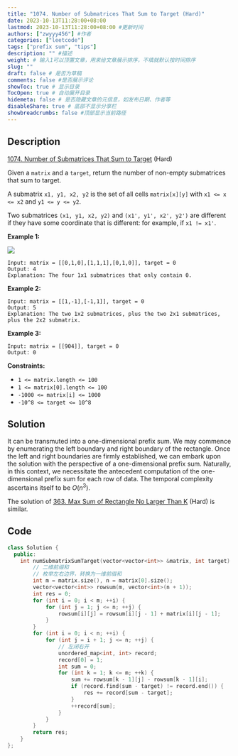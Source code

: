 ```yaml
---
title: "1074. Number of Submatrices That Sum to Target (Hard)"
date: 2023-10-13T11:28:00+08:00
lastmod: 2023-10-13T11:28:00+08:00 #更新时间
authors: ["zwyyy456"] #作者
categories: ["leetcode"]
tags: ["prefix sum", "tips"]
description: "" #描述
weight: # 输入1可以顶置文章，用来给文章展示排序，不填就默认按时间排序
slug: ""
draft: false # 是否为草稿
comments: false #是否展示评论
showToc: true # 显示目录
TocOpen: true # 自动展开目录
hidemeta: false # 是否隐藏文章的元信息，如发布日期、作者等
disableShare: true # 底部不显示分享栏
showbreadcrumbs: false #顶部显示当前路径
---
```

## Description

[1074. Number of Submatrices That Sum to Target][link] (Hard)

[link]: https://leetcode.com/problems/number-of-submatrices-that-sum-to-target/

Given a `matrix` and a `target`, return the number of non-empty submatrices that sum to target.

A submatrix `x1, y1, x2, y2` is the set of all cells `matrix[x][y]` with `x1 <= x <= x2` and `y1 <=
y <= y2`.

Two submatrices `(x1, y1, x2, y2)` and `(x1', y1', x2', y2')` are different if they have some
coordinate that is different: for example, if `x1 != x1'`.

**Example 1:**

![](https://pic-upyun.zwyyy456.tech/smms/2023-12-26-065324.jpg)

```
Input: matrix = [[0,1,0],[1,1,1],[0,1,0]], target = 0
Output: 4
Explanation: The four 1x1 submatrices that only contain 0.
```

**Example 2:**

```
Input: matrix = [[1,-1],[-1,1]], target = 0
Output: 5
Explanation: The two 1x2 submatrices, plus the two 2x1 submatrices, plus the 2x2 submatrix.
```

**Example 3:**

```
Input: matrix = [[904]], target = 0
Output: 0
```

**Constraints:**

- `1 <= matrix.length <= 100`
- `1 <= matrix[0].length <= 100`
- `-1000 <= matrix[i] <= 1000`
- `-10^8 <= target <= 10^8`

## Solution

It can be transmuted into a one-dimensional prefix sum. We may commence by enumerating the left boundary and right boundary of the rectangle. Once the left and right boundaries are firmly established, we can embark upon the solution with the perspective of a one-dimensional prefix sum. Naturally, in this context, we necessitate the antecedent computation of the one-dimensional prefix sum for each row of data. The temporal complexity ascertains itself to be $O(n^3)$.

The solution of [363. Max Sum of Rectangle No Larger Than K][link] (Hard) is similar.

[link]: https://leetcode.com/problems/max-sum-of-rectangle-no-larger-than-k/

## Code

```cpp
class Solution {
  public:
    int numSubmatrixSumTarget(vector<vector<int>> &matrix, int target) {
        // 二维前缀和
        // 枚举左右边界，转换为一维前缀和
        int m = matrix.size(), n = matrix[0].size();
        vector<vector<int>> rowsum(m, vector<int>(n + 1));
        int res = 0;
        for (int i = 0; i < m; ++i) {
            for (int j = 1; j <= n; ++j) {
                rowsum[i][j] = rowsum[i][j - 1] + matrix[i][j - 1];
            }
        }
        for (int i = 0; i < n; ++i) {
            for (int j = i + 1; j <= n; ++j) {
                // 左闭右开
                unordered_map<int, int> record;
                record[0] = 1;
                int sum = 0;
                for (int k = 1; k <= m; ++k) {
                    sum += rowsum[k - 1][j] - rowsum[k - 1][i];
                    if (record.find(sum - target) != record.end()) {
                        res += record[sum - target];
                    }
                    ++record[sum];
                }
            }
        }
        return res;
    }
};
```
